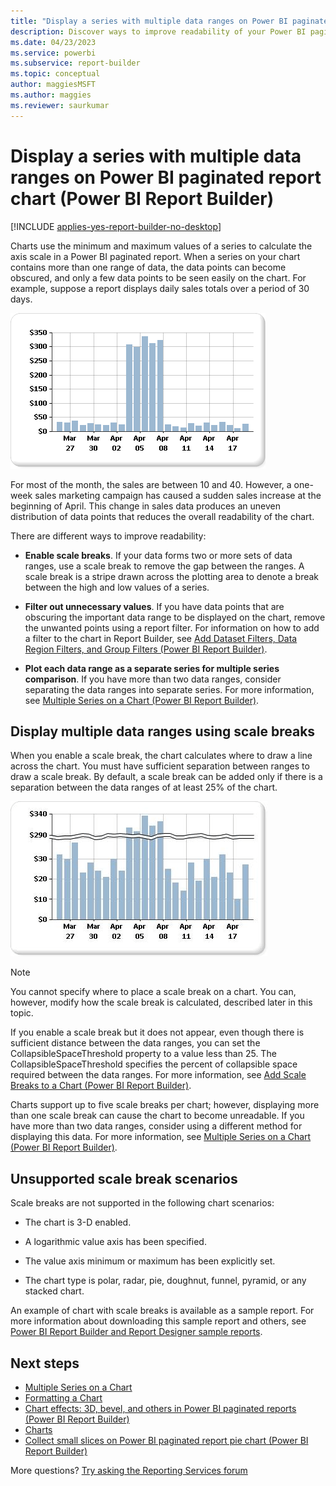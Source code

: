 ```yaml
---
title: "Display a series with multiple data ranges on Power BI paginated report chart | Microsoft Docs"
description: Discover ways to improve readability of your Power BI paginated report charts using scale breaks, filters, and by separating the data ranges in Power BI Report Builder. 
ms.date: 04/23/2023
ms.service: powerbi
ms.subservice: report-builder
ms.topic: conceptual
author: maggiesMSFT
ms.author: maggies
ms.reviewer: saurkumar
---
```


# Display a series with multiple data ranges on Power BI paginated report chart (Power BI Report Builder)

[!INCLUDE [applies-yes-report-builder-no-desktop](../../../includes/applies-yes-report-builder-no-desktop.md)]

Charts use the minimum and maximum values of a series to calculate the axis scale in a Power BI paginated report. When a series on your chart contains more than one range of data, the data points can become obscured, and only a few data points to be seen easily on the chart. For example, suppose a report displays daily sales totals over a period of 30 days.  
  
 ![Screenshot of a chart with multiple data ranges.](./media/paginated-reports-visualizations/multiple-data-ranges-chart.gif "multiple-data-ranges-chart")  
  
 For most of the month, the sales are between 10 and 40. However, a one-week sales marketing campaign has caused a sudden sales increase at the beginning of April. This change in sales data produces an uneven distribution of data points that reduces the overall readability of the chart.  
  
 There are different ways to improve readability:  
  
- **Enable scale breaks**. If your data forms two or more sets of data ranges, use a scale break to remove the gap between the ranges. A scale break is a stripe drawn across the plotting area to denote a break between the high and low values of a series.  
  
- **Filter out unnecessary values**. If you have data points that are obscuring the important data range to be displayed on the chart, remove the unwanted points using a report filter. For information on how to add a filter to the chart in Report Builder, see [Add Dataset Filters, Data Region Filters, and Group Filters &#40;Power BI Report Builder&#41;](/sql/reporting-services/report-design/add-dataset-filters-data-region-filters-and-group-filters).  
  
- **Plot each data range as a separate series for multiple series comparison**. If you have more than two data ranges, consider separating the data ranges into separate series. For more information, see [Multiple Series on a Chart &#40;Power BI Report Builder&#41;](/sql/reporting-services/report-design/multiple-series-on-a-chart-report-builder-and-ssrs).  
  
 
  
## Display multiple data ranges using scale breaks

 When you enable a scale break, the chart calculates where to draw a line across the chart. You must have sufficient separation between ranges to draw a scale break. By default, a scale break can be added only if there is a separation between the data ranges of at least 25% of the chart.  
  
 ![Screenshot of a Chart with scale break.](./media/paginated-reports-visualizations/multiple-data-ranges-chart-scale-break.gif "multiple-data-ranges-chart-scale-break.")  
  
> [!NOTE]  
> You cannot specify where to place a scale break on a chart. You can, however, modify how the scale break is calculated, described later in this topic.  
  
 If you enable a scale break but it does not appear, even though there is sufficient distance between the data ranges, you can set the CollapsibleSpaceThreshold property to a value less than 25. The CollapsibleSpaceThreshold specifies the percent of collapsible space required between the data ranges. For more information, see [Add Scale Breaks to a Chart &#40;Power BI Report Builder&#41;](/sql/reporting-services/report-design/add-scale-breaks-to-a-chart-report-builder-and-ssrs).  
  
 Charts support up to five scale breaks per chart; however, displaying more than one scale break can cause the chart to become unreadable. If you have more than two data ranges, consider using a different method for displaying this data. For more information, see [Multiple Series on a Chart &#40;Power BI Report Builder&#41;](/sql/reporting-services/report-design/multiple-series-on-a-chart-report-builder-and-ssrs).  
  
## Unsupported scale break scenarios

 Scale breaks are not supported in the following chart scenarios:  
  
- The chart is 3-D enabled.  
  
- A logarithmic value axis has been specified.  
  
- The value axis minimum or maximum has been explicitly set.  
  
- The chart type is polar, radar, pie, doughnut, funnel, pyramid, or any stacked chart.  
  
 An example of chart with scale breaks is available as a sample report. For more information about downloading this sample report and others, see [Power BI Report Builder and Report Designer sample reports](https://go.microsoft.com/fwlink/?LinkId=198283).  

## Next steps

- [Multiple Series on a Chart](/sql/reporting-services/report-design/multiple-series-on-a-chart-report-builder-and-ssrs)   
- [Formatting a Chart](/sql/reporting-services/report-design/formatting-a-chart-report-builder-and-ssrs)   
- [Chart effects: 3D, bevel, and others in Power BI paginated reports (Power BI Report Builder)](chart-effects-3d-bevel-other-report-builder.md)
- [Charts](charts-report-builder.md)
- [Collect small slices on Power BI paginated report pie chart (Power BI Report Builder)](collect-small-slices-pie-chart-report-builder.md)

More questions? [Try asking the Reporting Services forum](https://go.microsoft.com/fwlink/?LinkId=620231)